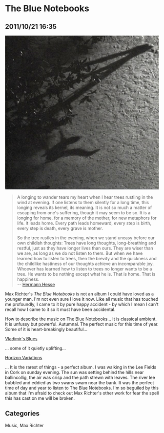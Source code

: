 # The Blue Notebooks

## 2011/10/21 16:35

![The Blue Notebooks Album Cover](images/the-blue-notebooks.jpg)

> A longing to wander tears my heart when I hear trees rustling in the 
> wind at evening. If one listens to them silently for a long time, this 
> longing reveals its kernel, its meaning. It is not so much a matter of 
> escaping from one's suffering, though it may seem to be so. It is a 
> longing for home, for a memory of the mother, for new metaphors for 
> life. It leads home. Every path leads homeward, every step is birth, 
> every step is death, every grave is mother.
> 
> So the tree rustles in the evening, when we stand uneasy before our own 
> childish thoughts: Trees have long thoughts, long-breathing and restful, 
> just as they have longer lives than ours. They are wiser than we are, as 
> long as we do not listen to them. But when we have learned how to listen 
> to trees, then the brevity and the quickness and the childlike hastiness 
> of our thoughts achieve an incomparable joy. Whoever has learned how to 
> listen to trees no longer wants to be a tree. He wants to be nothing 
> except what he is. That is home. That is happiness.  
> -- [Hermann Hesse](http://www.goodreads.com/author/show/1113469.Hermann_Hesse)

Max Richter's *The Blue Notebooks* is not an album I could have loved
as a younger man. I'm not even sure I love it now. Like all music that
has touched me profoundly, I came to it by pure happy accident - by
which I mean I can't recall how I came to it so it must have been
accidental.

How to describe the music on The Blue Notebooks... It is classical
ambient. It is unfussy but powerful. Autumnal. The perfect music for
this time of year. Some of it is heart-breakingly beautiful...

[Vladimir's Blues](http://youtu.be/6TqV986mOm8)

... some of it quietly uplifting...

[Horizon Variations](http://youtu.be/gFgv9WpbnyE)

... It is the rarest of things - a perfect album. I was walking in the
Lee Fields in Cork on sunday evening. The sun was setting behind the
hills near ballincollig, the air was crisp and the path strewn with
leaves. The river lee bubbled and eddied as two swans swam near the
bank. It was the perfect time of day and year to listen to The Blue
Notebooks. I'm so beguiled by this album that I'm afraid to check out
Max Richter's other work for fear the spell this has cast on me will
be broken. 

## Categories

Music, Max Richter
